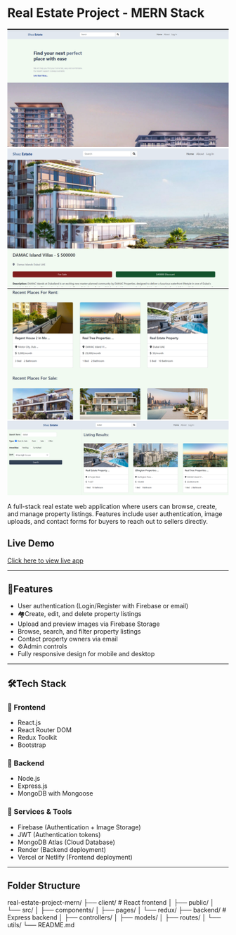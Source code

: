 # Real Estate Project - MERN Stack

![Home Page](./client/src/images/Homepage.png)
![Lisiting Desc](./client/src/images/Lisiting%20Desc.png)
![Listings](./client/src/images/Lisitngs.png)
![Search Page](./client/src/images/Search%20Page.png)



A full-stack real estate web application where users can browse, create, and manage property listings. Features include user authentication, image uploads, and contact forms for buyers to reach out to sellers directly.

## Live Demo

[Click here to view live app](https://shaz-estate.onrender.com/) <!-- Add your deployed frontend URL here -->

---

## 📸Features

- User authentication (Login/Register with Firebase or email)
- 🏘Create, edit, and delete property listings
- Upload and preview images via Firebase Storage
- Browse, search, and filter property listings
- Contact property owners via email
- ⚙Admin controls
- Fully responsive design for mobile and desktop

---

## 🛠Tech Stack

### 🔹 Frontend
- React.js
- React Router DOM
- Redux Toolkit
- Bootstrap

### 🔹 Backend
- Node.js
- Express.js
- MongoDB with Mongoose

### 🔹 Services & Tools
- Firebase (Authentication + Image Storage)
- JWT (Authentication tokens)
- MongoDB Atlas (Cloud Database)
- Render (Backend deployment)
- Vercel or Netlify (Frontend deployment)

---

## Folder Structure

real-estate-project-mern/
├── client/ # React frontend
│ ├── public/
│ └── src/
│ ├── components/
│ ├── pages/
│ └── redux/
├── backend/ # Express backend
│ ├── controllers/
│ ├── models/
│ ├── routes/
│ └── utils/
└── README.md
